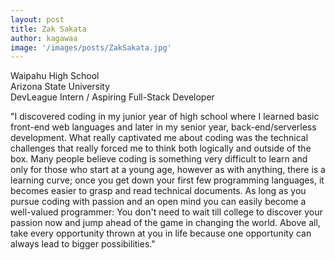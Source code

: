 ```yaml
---
layout: post
title: Zak Sakata
author: kagawaa
image: '/images/posts/ZakSakata.jpg'
---
```


Waipahu High School  
Arizona State University  
DevLeague Intern / Aspiring Full-Stack Developer  

"I discovered coding in my junior year of high school where I learned basic front-end web languages and later in my senior year, back-end/serverless development. What really captivated me about coding was the technical challenges that really forced me to think both logically and outside of the box. Many people believe coding is something very difficult to learn and only for those who start at a young age, however as with anything, there is a learning curve; once you get down your first few programming languages, it becomes easier to grasp and read technical documents. As long as you pursue coding with passion and an open mind you can easily become a well-valued programmer: You don't need to wait till college to discover your passion now and jump ahead of the game in changing the world. Above all, take every opportunity thrown at you in life because one opportunity can always lead to bigger possibilities."


